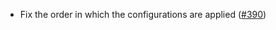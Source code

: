 * Fix the order in which the configurations are applied ([#390](https://github.com/fourmolu/fourmolu/issues/390))

